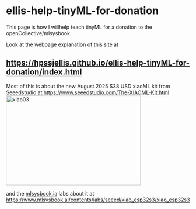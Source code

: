 # ellis-help-tinyML-for-donation
This page is how I willhelp teach tinyML for a donation to the openCollective/mlsysbook



Look at the webpage explanation of this site at   

##  https://hpssjellis.github.io/ellis-help-tinyML-for-donation/index.html


Most of this is about the new August 2025 $38 USD xiaoML kit from Seeedstudio at https://www.seeedstudio.com/The-XIAOML-Kit.html
<img width="369" height="245" alt="xiao03" src="https://github.com/user-attachments/assets/29fc141d-5f10-4c40-a164-463ae4e90c97" />


and the [mlsysbook.ia](https://www.mlsysbook.a)  labs about it at  https://www.mlsysbook.ai/contents/labs/seeed/xiao_esp32s3/xiao_esp32s3
